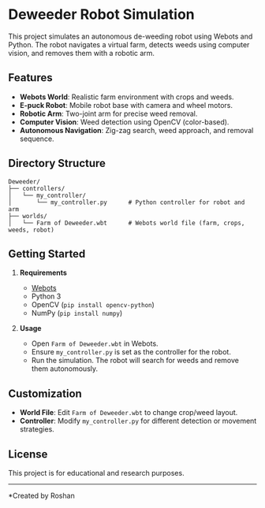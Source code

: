 # Deweeder Robot Simulation

This project simulates an autonomous de-weeding robot using Webots and Python. The robot navigates a virtual farm, detects weeds using computer vision, and removes them with a robotic arm.

## Features

- **Webots World**: Realistic farm environment with crops and weeds.
- **E-puck Robot**: Mobile robot base with camera and wheel motors.
- **Robotic Arm**: Two-joint arm for precise weed removal.
- **Computer Vision**: Weed detection using OpenCV (color-based).
- **Autonomous Navigation**: Zig-zag search, weed approach, and removal sequence.

## Directory Structure

```
Deweeder/
├── controllers/
│   └── my_controller/
│       └── my_controller.py      # Python controller for robot and arm
├── worlds/
│   └── Farm of Deweeder.wbt      # Webots world file (farm, crops, weeds, robot)
```

## Getting Started

1. **Requirements**
   - [Webots](https://cyberbotics.com/)
   - Python 3
   - OpenCV (`pip install opencv-python`)
   - NumPy (`pip install numpy`)

2. **Usage**
   - Open `Farm of Deweeder.wbt` in Webots.
   - Ensure `my_controller.py` is set as the controller for the robot.
   - Run the simulation. The robot will search for weeds and remove them autonomously.

## Customization

- **World File**: Edit `Farm of Deweeder.wbt` to change crop/weed layout.
- **Controller**: Modify `my_controller.py` for different detection or movement strategies.

## License

This project is for educational and research purposes.

---
*Created by Roshan
